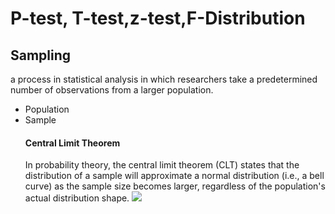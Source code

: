 # P-test, T-test,z-test,F-Distribution
## Sampling
a process in statistical analysis in which researchers take a predetermined number of observations from a larger population.
- Population
- Sample
  #### Central Limit Theorem
  In probability theory, the central limit theorem (CLT) states that the distribution of a sample will approximate a normal distribution (i.e., a bell curve) as the sample size becomes larger, regardless of the population's actual distribution shape.
![](https://miro.medium.com/v2/resize:fit:1100/format:webp/1*N1g9hUN9t6BjaXSqVKwbEQ.png)
